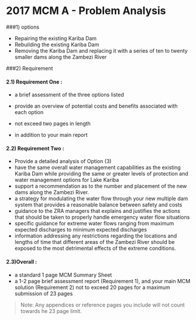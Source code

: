 # 2017 MCM A - Problem Analysis

###1) options

* Repairing the existing Kariba Dam
* Rebuilding the existing Kariba Dam
* Removing the Kariba Dam and replacing it with a series of ten to
  twenty smaller dams along the Zambezi River

###2) Requirement

#### 2.1) Requirement One :

* a brief assessment of the three options listed

* provide an overview of potential costs and benefits associated with each option

* not exceed two pages in length

* in addition to your main report 

#### 2.2) Requirement Two :

* Provide a detailed analysis of Option (3)
*  have the same overall water management capabilities as the existing Kariba Dam while providing the same or greater levels of protection and water management options for Lake Kariba
* support a recommendation as to the number and placement of the new dams along the Zambezi River. 
*  a strategy for modulating the water flow through your new multiple dam system that provides a reasonable balance between safety and costs
* guidance to the ZRA managers that explains and justifies the actions that should be taken to properly handle emergency water flow situations
* specific guidance for extreme water flows ranging from maximum expected discharges to minimum expected discharges
*  information addressing any restrictions regarding the locations and lengths of time that different areas of the Zambezi River should be exposed to the most detrimental effects of the extreme conditions.

#### 2.3)Overall :

*  a standard 1 page MCM Summary Sheet
*  a 1-2 page brief assessment report (Requirement 1), and your main MCM solution (Requirement 2) not to exceed 20 pages for a maximum submission of 23 pages

> Note: Any appendices or reference pages you include will not count towards he 23 page limit. 